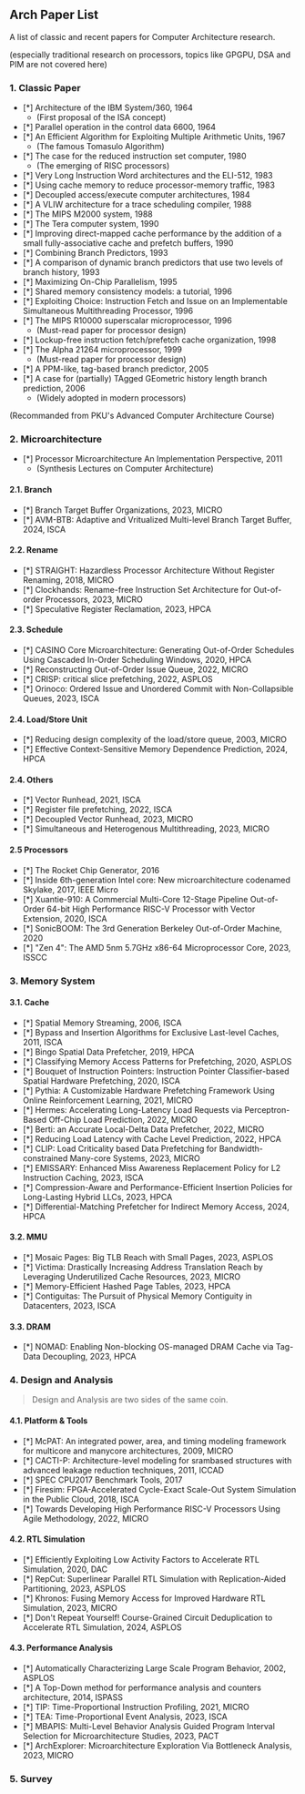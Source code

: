 ## Arch Paper List
A list of classic and recent papers for Computer Architecture research.

(especially traditional research on processors, topics like GPGPU, DSA and PIM are not covered here)

### 1. Classic Paper
- [*] Architecture of the IBM System/360, 1964
    - (First proposal of the ISA concept)
- [*] Parallel operation in the control data 6600, 1964
- [*] An Efficient Algorithm for Exploiting Multiple Arithmetic Units, 1967
    - (The famous Tomasulo Algorithm)
- [*] The case for the reduced instruction set computer, 1980
    - (The emerging of RISC processors)
- [*] Very Long Instruction Word architectures and the ELI-512, 1983
- [*] Using cache memory to reduce processor-memory traffic, 1983
- [*] Decoupled access/execute computer architectures, 1984
- [*] A VLIW architecture for a trace scheduling compiler, 1988
- [*] The MIPS M2000 system, 1988
- [*] The Tera computer system, 1990
- [*] Improving direct-mapped cache performance by the addition of a small fully-associative cache and prefetch buffers, 1990
- [*] Combining Branch Predictors, 1993
- [*] A comparison of dynamic branch predictors that use two levels of branch history, 1993
- [*] Maximizing On-Chip Parallelism, 1995
- [*] Shared memory consistency models: a tutorial, 1996
- [*] Exploiting Choice: Instruction Fetch and Issue on an Implementable Simultaneous Multithreading Processor, 1996
- [*] The MIPS R10000 superscalar microprocessor, 1996
    - (Must-read paper for processor design)
- [*] Lockup-free instruction fetch/prefetch cache organization, 1998
- [*] The Alpha 21264 microprocessor, 1999
    - (Must-read paper for processor design)
- [*] A PPM-like, tag-based branch predictor, 2005
- [*] A case for (partially) TAgged GEometric history length branch prediction, 2006
    - (Widely adopted in modern processors)

(Recommanded from PKU's Advanced Computer Architecture Course)

### 2. Microarchitecture
- [*] Processor Microarchitecture An Implementation Perspective, 2011
    - (Synthesis Lectures on Computer Architecture)

#### 2.1. Branch
- [*] Branch Target Buffer Organizations, 2023, MICRO
- [*] AVM-BTB: Adaptive and Vritualized Multi-level Branch Target Buffer, 2024, ISCA

#### 2.2. Rename
- [*] STRAIGHT: Hazardless Processor Architecture Without Register Renaming, 2018, MICRO
- [*] Clockhands: Rename-free Instruction Set Architecture for Out-of-order Processors, 2023, MICRO
- [*] Speculative Register Reclamation, 2023, HPCA

#### 2.3. Schedule
- [*] CASINO Core Microarchitecture: Generating Out-of-Order Schedules Using Cascaded In-Order Scheduling Windows, 2020, HPCA
- [*] Reconstructing Out-of-Order Issue Queue, 2022, MICRO
- [*] CRISP: critical slice prefetching, 2022, ASPLOS
- [*] Orinoco: Ordered Issue and Unordered Commit with Non-Collapsible Queues, 2023, ISCA

#### 2.4. Load/Store Unit
- [*] Reducing design complexity of the load/store queue, 2003, MICRO
- [*] Effective Context-Sensitive Memory Dependence Prediction, 2024, HPCA

#### 2.4. Others
- [*] Vector Runhead, 2021, ISCA
- [*] Register file prefetching, 2022, ISCA
- [*] Decoupled Vector Runhead, 2023, MICRO
- [*] Simultaneous and Heterogenous Multithreading, 2023, MICRO

#### 2.5 Processors
- [*] The Rocket Chip Generator, 2016
- [*] Inside 6th-generation Intel core: New microarchitecture codenamed Skylake, 2017, IEEE Micro
- [*] Xuantie-910: A Commercial Multi-Core 12-Stage Pipeline Out-of-Order 64-bit High Performance RISC-V Processor with Vector Extension, 2020, ISCA
- [*] SonicBOOM: The 3rd Generation Berkeley Out-of-Order Machine, 2020
- [*] "Zen 4": The AMD 5nm 5.7GHz x86-64 Microprocessor Core, 2023, ISSCC

### 3. Memory System

#### 3.1. Cache
- [*] Spatial Memory Streaming, 2006, ISCA
- [*] Bypass and Insertion Algorithms for Exclusive Last-level Caches, 2011, ISCA
- [*] Bingo Spatial Data Prefetcher, 2019, HPCA
- [*] Classifying Memory Access Patterns for Prefetching, 2020, ASPLOS
- [*] Bouquet of Instruction Pointers: Instruction Pointer Classifier-based Spatial Hardware Prefetching, 2020, ISCA
- [*] Pythia: A Customizable Hardware Prefetching Framework Using Online Reinforcement Learning, 2021, MICRO
- [*] Hermes: Accelerating Long-Latency Load Requests via Perceptron-Based Off-Chip Load Prediction, 2022, MICRO
- [*] Berti: an Accurate Local-Delta Data Prefetcher, 2022, MICRO
- [*] Reducing Load Latency with Cache Level Prediction, 2022, HPCA
- [*] CLIP: Load Criticality based Data Prefetching for Bandwidth-constrained Many-core Systems, 2023, MICRO
- [*] EMISSARY: Enhanced Miss Awareness Replacement Policy for L2 Instruction Caching, 2023, ISCA
- [*] Compression-Aware and Performance-Efficient Insertion Policies for Long-Lasting Hybrid LLCs, 2023, HPCA
- [*] Differential-Matching Prefetcher for Indirect Memory Access, 2024, HPCA

#### 3.2. MMU
- [*] Mosaic Pages: Big TLB Reach with Small Pages, 2023, ASPLOS
- [*] Victima: Drastically Increasing Address Translation Reach by Leveraging Underutilized Cache Resources, 2023, MICRO
- [*] Memory-Efficient Hashed Page Tables, 2023, HPCA
- [*] Contiguitas: The Pursuit of Physical Memory Contiguity in Datacenters, 2023, ISCA

#### 3.3. DRAM
- [*] NOMAD: Enabling Non-blocking OS-managed DRAM Cache via Tag-Data Decoupling, 2023, HPCA

### 4. Design and Analysis

> Design and Analysis are two sides of the same coin.

#### 4.1. Platform & Tools
- [*] McPAT: An integrated power, area, and timing modeling framework for multicore and manycore architectures, 2009, MICRO
- [*] CACTI-P: Architecture-level modeling for srambased structures with advanced leakage reduction techniques, 2011, ICCAD
- [*] SPEC CPU2017 Benchmark Tools, 2017
- [*] Firesim: FPGA-Accelerated Cycle-Exact Scale-Out System Simulation in the Public Cloud, 2018, ISCA
- [*] Towards Developing High Performance RISC-V Processors Using Agile Methodology, 2022, MICRO

#### 4.2. RTL Simulation
- [*] Efficiently Exploiting Low Activity Factors to Accelerate RTL Simulation, 2020, DAC
- [*] RepCut: Superlinear Parallel RTL Simulation with Replication-Aided Partitioning, 2023, ASPLOS
- [*] Khronos: Fusing Memory Access for Improved Hardware RTL Simulation, 2023, MICRO
- [*] Don't Repeat Yourself! Course-Grained Circuit Deduplication to Accelerate RTL Simulation, 2024, ASPLOS

#### 4.3. Performance Analysis
- [*] Automatically Characterizing Large Scale Program Behavior, 2002, ASPLOS
- [*] A Top-Down method for performance analysis and counters architecture, 2014, ISPASS
- [*] TIP: Time-Proportional Instruction Profiling, 2021, MICRO
- [*] TEA: Time-Proportional Event Analysis, 2023, ISCA
- [*] MBAPIS: Multi-Level Behavior Analysis Guided Program Interval Selection for Microarchitecture Studies, 2023, PACT
- [*] ArchExplorer: Microarchitecture Exploration Via Bottleneck Analysis, 2023, MICRO

### 5. Survey
